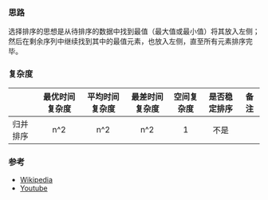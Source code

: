 ### 思路

选择排序的思想是从待排序的数据中找到最值（最大值或最小值）将其放入左侧；然后在剩余序列中继续找到其中的最值元素，也放入左侧，直至所有元素排序完毕。

### 复杂度

|          | 最优时间复杂度 | 平均时间复杂度 | 最差时间复杂度 | 空间复杂度 | 是否稳定排序 | 备注 |
| -------- | :------------: | :------------: | :------------: | :--------: | :----------: | ---- |
| 归并排序 |      n^2       |      n^2       |      n^2       |     1      |     不是     |      |

### 参考

- [Wikipedia](https://zh.wikipedia.org/wiki/选择排序)
- [Youtube](https://www.youtube.com/watch?v=xWBP4lzkoyM)
